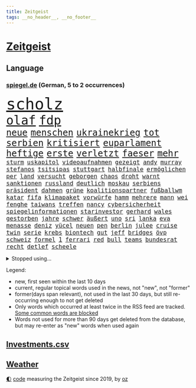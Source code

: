 ```yaml
---
title: Zeitgeist
tags: __no_header__, __no_footer__
---
```


# [Zeitgeist](https://oliz.io/zeitgeist/)

## Language

<h3><a href="https://www.spiegel.de" target="_blank">spiegel.de</a> (German, 5 to 2 occurrences)</h3>
<p style="font-family:monospace">
<span style="font-size:32pt"><a href="news_links.html#scholz" class="current">scholz</a></span>
<br>
<span style="font-size:25pt"><a href="news_links.html#olaf" class="current">olaf</a></span>
<span style="font-size:25pt"><a href="news_links.html#fdp" class="current">fdp</a></span>
<br>
<span style="font-size:18pt"><a href="news_links.html#neue" class="current">neue</a></span>
<span style="font-size:18pt"><a href="news_links.html#menschen" class="current">menschen</a></span>
<span style="font-size:18pt"><a href="news_links.html#ukrainekrieg" class="current">ukrainekrieg</a></span>
<span style="font-size:18pt"><a href="news_links.html#tot" class="current">tot</a></span>
<span style="font-size:18pt"><a href="news_links.html#serbien" class="current">serbien</a></span>
<span style="font-size:18pt"><a href="news_links.html#kritisiert" class="current">kritisiert</a></span>
<span style="font-size:18pt"><a href="news_links.html#euparlament" class="current">euparlament</a></span>
<span style="font-size:18pt"><a href="news_links.html#heftige" class="current">heftige</a></span>
<span style="font-size:18pt"><a href="news_links.html#erste" class="current">erste</a></span>
<span style="font-size:18pt"><a href="news_links.html#verletzt" class="current">verletzt</a></span>
<span style="font-size:18pt"><a href="news_links.html#faeser" class="current">faeser</a></span>
<span style="font-size:18pt"><a href="news_links.html#mehr" class="current">mehr</a></span>
<br>
<span style="font-size:12pt"><a href="news_links.html#sturm" class="current">sturm</a></span>
<span style="font-size:12pt"><a href="news_links.html#uskapitol" class="current">uskapitol</a></span>
<span style="font-size:12pt"><a href="news_links.html#videoaufnahmen" class="current">videoaufnahmen</a></span>
<span style="font-size:12pt"><a href="news_links.html#gezeigt" class="current">gezeigt</a></span>
<span style="font-size:12pt"><a href="news_links.html#andy" class="current">andy</a></span>
<span style="font-size:12pt"><a href="news_links.html#murray" class="current">murray</a></span>
<span style="font-size:12pt"><a href="news_links.html#stefanos" class="current">stefanos</a></span>
<span style="font-size:12pt"><a href="news_links.html#tsitsipas" class="current">tsitsipas</a></span>
<span style="font-size:12pt"><a href="news_links.html#stuttgart" class="current">stuttgart</a></span>
<span style="font-size:12pt"><a href="news_links.html#halbfinale" class="current">halbfinale</a></span>
<span style="font-size:12pt"><a href="news_links.html#ermöglichen" class="current">ermöglichen</a></span>
<span style="font-size:12pt"><a href="news_links.html#per" class="current">per</a></span>
<span style="font-size:12pt"><a href="news_links.html#land" class="current">land</a></span>
<span style="font-size:12pt"><a href="news_links.html#versucht" class="current">versucht</a></span>
<span style="font-size:12pt"><a href="news_links.html#geborgen" class="current">geborgen</a></span>
<span style="font-size:12pt"><a href="news_links.html#chaos" class="current">chaos</a></span>
<span style="font-size:12pt"><a href="news_links.html#droht" class="current">droht</a></span>
<span style="font-size:12pt"><a href="news_links.html#warnt" class="current">warnt</a></span>
<span style="font-size:12pt"><a href="news_links.html#sanktionen" class="current">sanktionen</a></span>
<span style="font-size:12pt"><a href="news_links.html#russland" class="current">russland</a></span>
<span style="font-size:12pt"><a href="news_links.html#deutlich" class="current">deutlich</a></span>
<span style="font-size:12pt"><a href="news_links.html#moskau" class="current">moskau</a></span>
<span style="font-size:12pt"><a href="news_links.html#serbiens" class="new">serbiens</a></span>
<span style="font-size:12pt"><a href="news_links.html#präsident" class="current">präsident</a></span>
<span style="font-size:12pt"><a href="news_links.html#dahmen" class="new">dahmen</a></span>
<span style="font-size:12pt"><a href="news_links.html#grüne" class="current">grüne</a></span>
<span style="font-size:12pt"><a href="news_links.html#koalitionspartner" class="current">koalitionspartner</a></span>
<span style="font-size:12pt"><a href="news_links.html#fußballwm" class="current">fußballwm</a></span>
<span style="font-size:12pt"><a href="news_links.html#katar" class="current">katar</a></span>
<span style="font-size:12pt"><a href="news_links.html#fifa" class="current">fifa</a></span>
<span style="font-size:12pt"><a href="news_links.html#klimapaket" class="current">klimapaket</a></span>
<span style="font-size:12pt"><a href="news_links.html#vorwürfe" class="current">vorwürfe</a></span>
<span style="font-size:12pt"><a href="news_links.html#hamm" class="new">hamm</a></span>
<span style="font-size:12pt"><a href="news_links.html#mehrere" class="current">mehrere</a></span>
<span style="font-size:12pt"><a href="news_links.html#mann" class="current">mann</a></span>
<span style="font-size:12pt"><a href="news_links.html#wei" class="new">wei</a></span>
<span style="font-size:12pt"><a href="news_links.html#fenghe" class="new">fenghe</a></span>
<span style="font-size:12pt"><a href="news_links.html#taiwans" class="current">taiwans</a></span>
<span style="font-size:12pt"><a href="news_links.html#treffen" class="current">treffen</a></span>
<span style="font-size:12pt"><a href="news_links.html#nancy" class="current">nancy</a></span>
<span style="font-size:12pt"><a href="news_links.html#cybersicherheit" class="new">cybersicherheit</a></span>
<span style="font-size:12pt"><a href="news_links.html#spiegelinformationen" class="current">spiegelinformationen</a></span>
<span style="font-size:12pt"><a href="news_links.html#starinvestor" class="current">starinvestor</a></span>
<span style="font-size:12pt"><a href="news_links.html#gerhard" class="current">gerhard</a></span>
<span style="font-size:12pt"><a href="news_links.html#wales" class="current">wales</a></span>
<span style="font-size:12pt"><a href="news_links.html#gestorben" class="current">gestorben</a></span>
<span style="font-size:12pt"><a href="news_links.html#jahre" class="current">jahre</a></span>
<span style="font-size:12pt"><a href="news_links.html#schwer" class="current">schwer</a></span>
<span style="font-size:12pt"><a href="news_links.html#äußert" class="current">äußert</a></span>
<span style="font-size:12pt"><a href="news_links.html#uno" class="current">uno</a></span>
<span style="font-size:12pt"><a href="news_links.html#sri" class="current">sri</a></span>
<span style="font-size:12pt"><a href="news_links.html#lanka" class="current">lanka</a></span>
<span style="font-size:12pt"><a href="news_links.html#eva" class="current">eva</a></span>
<span style="font-size:12pt"><a href="news_links.html#menasse" class="new">menasse</a></span>
<span style="font-size:12pt"><a href="news_links.html#deniz" class="current">deniz</a></span>
<span style="font-size:12pt"><a href="news_links.html#yücel" class="current">yücel</a></span>
<span style="font-size:12pt"><a href="news_links.html#neuen" class="current">neuen</a></span>
<span style="font-size:12pt"><a href="news_links.html#pen" class="current">pen</a></span>
<span style="font-size:12pt"><a href="news_links.html#berlin" class="current">berlin</a></span>
<span style="font-size:12pt"><a href="news_links.html#julee" class="new">julee</a></span>
<span style="font-size:12pt"><a href="news_links.html#cruise" class="current">cruise</a></span>
<span style="font-size:12pt"><a href="news_links.html#twin" class="new">twin</a></span>
<span style="font-size:12pt"><a href="news_links.html#serie" class="current">serie</a></span>
<span style="font-size:12pt"><a href="news_links.html#krebs" class="current">krebs</a></span>
<span style="font-size:12pt"><a href="news_links.html#biontech" class="new">biontech</a></span>
<span style="font-size:12pt"><a href="news_links.html#gut" class="current">gut</a></span>
<span style="font-size:12pt"><a href="news_links.html#jeff" class="current">jeff</a></span>
<span style="font-size:12pt"><a href="news_links.html#bridges" class="current">bridges</a></span>
<span style="font-size:12pt"><a href="news_links.html#övp" class="current">övp</a></span>
<span style="font-size:12pt"><a href="news_links.html#schweiz" class="current">schweiz</a></span>
<span style="font-size:12pt"><a href="news_links.html#formel" class="current">formel</a></span>
<span style="font-size:12pt"><a href="news_links.html#1" class="current">1</a></span>
<span style="font-size:12pt"><a href="news_links.html#ferrari" class="current">ferrari</a></span>
<span style="font-size:12pt"><a href="news_links.html#red" class="current">red</a></span>
<span style="font-size:12pt"><a href="news_links.html#bull" class="current">bull</a></span>
<span style="font-size:12pt"><a href="news_links.html#teams" class="current">teams</a></span>
<span style="font-size:12pt"><a href="news_links.html#bundesrat" class="current">bundesrat</a></span>
<span style="font-size:12pt"><a href="news_links.html#recht" class="current">recht</a></span>
<span style="font-size:12pt"><a href="news_links.html#detlef" class="current">detlef</a></span>
<span style="font-size:12pt"><a href="news_links.html#scheele" class="current">scheele</a></span>
</p>
<details>
<summary>Stopped using...</summary>
<p class="former" style="font-size:12pt">
nationen(596) sieger(596) vereinten(596) anleger(595) ausschreitungen(595) draußen(595) ehemaliger(595) kurzfristig(595) leere(595) mainz(595) niveau(595) wolfgang(595) chelsea(594) facebook(594) ifoinstitut(594) kurzarbeit(594) seitdem(594) verlieren(594) zuge(594) 75(593) bayerische(593) berichterstattung(593) christoph(593) coronainfektionen(593) demonstranten(593) ermitteln(593) juden(593) planeten(593) positionen(593) st(593) verhängte(593) arbeitgeber(592) fokus(592) greifen(592) künftigen(592) usregierung(592) verstöße(592) zurzeit(592) doku(591) dominiert(591) einstigen(591) elektroauto(591) enorm(591) entdeckten(591) entlastet(591) geschäfte(591) gesundheitlichen(591) muster(591) oktober(591) stolz(591) verschärfen(591) vorsitzenden(591) abstand(590) benjamin(590) einiges(590) früh(590) gewissen(590) insekten(590) kita(590) legendären(590) passen(590) räumen(590) schwierigen(590) unmöglich(590) wirecard(590) amerikaner(589) angeklagte(589) diskriminierung(589) passt(589) scheuer(589) verlierer(589) arbeitnehmer(588) bewährung(588) rapper(588) reul(588) schlag(588) unerwartet(588) unterschiede(588) unterschiedlich(588) versteckt(588) wütend(588) zuerst(588) 10000(587) armenien(587) außenpolitik(587) belarussische(587) coronabeschränkungen(587) dramatisch(587) entwicklungen(587) feierte(587) freund(587) kauft(587) niederländische(587) spekuliert(587) streitkräfte(587) trauer(587) weise(587) 125(586) abzug(586) arsenal(586) beruf(586) desaster(586) einstieg(586) ersetzen(586) rutschen(586) springt(586) südafrika(586) trennen(586) verlief(586) veröffentlichte(586) 96(585) berlins(585) endete(585) flieht(585) jahrzehnten(585) kanzleramt(585) radikale(585) warnte(585) yorker(585) amerikanischen(584) bereiten(584) debakel(584) erheben(584) europäer(584) schiedsrichter(584) tests(584) verkaufen(584) dubai(583) eskalieren(583) gespalten(583) jagd(583) mangelt(583) minderjährige(583) anlagen(582) atem(582) ausflug(582) durchgesetzt(582) erneuten(582) grünheide(582) konjunktur(582) medienbericht(582) nachspiel(582) sendet(582) umsatz(582) wurzeln(582) beklagt(581) bewährungsstrafe(581) inszeniert(581) mitarbeitern(581) plaßmann(581) stuttmann(581) unterstützer(581) abgesetzt(580) angriffe(580) franziskus(580) klären(580) bolsonaro(579) europäischer(579) geräte(579) jair(579) 10(578) endgültig(578) rollen(578) uefa(578) verteidigung(578) debatten(577) gemeinsamen(577) jahrestag(577) lernt(577) tauchen(577) vermeintlichen(577) eben(576) erlebte(576) freunde(576) reagierten(576) gedanken(575) nachfrage(574) tragödie(574) handel(573) sportlerinnen(572) pflegekräfte(571) privat(571) baut(570) erfolgreichsten(570) kooperation(570) parallelen(570) springen(570) uni(570) landesweit(569) ostsee(568) präsidentenwahl(568) s(568) aufhalten(567) bezeichnete(567) frisch(567) gegnern(567) griechischen(567) immunität(567) verantwortung(567) übernommen(567) moschee(565) le(564) aufgetaucht(563) auktion(563) fußballem(563) kräfte(563) landete(563) bestmarke(561) präsenz(561) vorwürfen(561) abermals(559) insolvenz(559) katja(559) stimmten(558) gastronomie(557) umfragewerte(557) 36(556) abgeschlossen(552) wiedergewählt(551) tuchel(548) annäherung(547) präsidentschaft(547) festhalten(545) herausforderungen(545) startup(545) vertraute(541) wasserstoff(541) eingeschaltet(540) einblicke(538) engen(537) farbe(536) karlsruhe(536) härtere(534) offener(529) sammeln(529) rückte(526) marine(525) entführt(524) wmtitel(521) politischer(520) rechter(520) behindert(511) pfleger(510) auslieferung(505) ereignet(505) kuba(502) enthält(500) infos(489) konfrontation(482) gezielt(475) ostdeutsche(472) unwahrscheinlich(470) bekannter(468) stromnetz(463) rückgang(452) notstand(448) wolken(447) hilferuf(444) fängt(435) gregor(431) doppelte(430) zusammengebrochen(423) reformieren(422) schenkt(420) pressefreiheit(416) gebeten(415) beleidigte(406) kanadischen(402) kubicki(402) werte(398) statistik(395) interessen(391) wütenden(389) komme(386) institute(383) potsdamer(376) grünes(375) 38(357) laster(357) akzeptieren(356) gefälscht(353) organisierten(346) warb(339) lee(337) ministerin(336) umfassende(335) unseres(334) chipmangel(333) kündigten(331) versichert(330) getrieben(329) ewigkeit(327) azubis(325) rechtens(316) geldwäsche(314) white(313) spiegelpodcast(312) assange(311) wandte(309) geldstrafen(305) spende(305) kleinkinder(303) dankte(297) karrierecoach(294) kapitolsturm(290) dörfer(288) pegasus(287) immobilienmarkt(285) parlaments(284) japans(283) revier(282) carrie(281) ersetzt(281) jahrzehnt(281) angemeldet(280) bemerkbar(280) ali(279) gestern(277) 69(276) löschen(276) binden(274) achtzigerjahren(273) stürmen(271) lauf(270) drauf(267) chappatte(266) stehlen(265) bombe(264) rights(264) watch(264) fische(263) liebsten(263) gewohnt(259) momente(259) müttern(259) hilfsorganisationen(258) ausgeschöpft(256) längsten(255) hawaii(254) illegaler(254) gehälter(253) preiserhöhungen(253) reisten(253) a3(252) pauli(252) staatsanwältin(249) gefiel(248) minderheiten(247) offene(247) ostdeutschen(246) lka(243) bitcoins(241) exklusiven(241) krieger(241) anton(239) radikalen(239) söders(239) zündeten(237) immobilie(236) fracht(234) genesung(233) deaktiviert(232) bedauert(231) redet(231) virtuellen(230) genügt(229) grünenpolitiker(229) inhaftierte(229) kindesmissbrauchs(227) presseschau(227) basketballstar(226) energiekosten(225) hofreiter(224) realen(224) rwe(224) siebenmal(223) unterhaus(221) spezielle(220) umstellung(220) berufen(219) gestiegenen(219) schmuggel(219) aue(218) erneutes(218) leise(216) arbeitslosen(215) alarmieren(214) benutzt(208) gaspreisen(208) gap(207) feiertag(206) verblüffend(206) dritter(205) herunter(205) renaissance(204) zoos(204) engere(201) bas(200) bärbel(200) reichten(200) döpfner(199) radikaler(198) verstorbene(198) aufpassen(197) versenkt(196) ausgeben(195) luftwaffe(195) oberlandesgericht(195) dienstleister(193) legendäre(193) wärme(193) eindringlichen(192) mohamed(192) schmuck(190) steuereinnahmen(189) immobilienbesitzer(188) nutzung(188) thorsten(188) tottenham(188) geringer(186) gefährlichste(185) sportlichen(184) blauen(183) buhlen(183) winfried(183) zerocovidpolitik(182) hotspur(181) mehrheitlich(181) perfekt(181) plattformen(180) museen(179) überraschenden(179) amanda(177) gräueltaten(177) quält(177) blumen(176) vollsperrung(176) tatortvote(175) rekordsumme(174) erlaubte(173) tommy(173) salman(172) schwein(172) coronaproteste(171) frieren(171) karneval(171) waffenruhe(171) american(169) befragten(169) kontakten(169) podest(169) beschossen(168) kretschmann(168) kinderbetreuung(167) mitleid(167) thesen(167) dunja(166) kollegin(166) einschränken(165) gedenktag(165) erwiesen(164) tatwaffe(164) kalter(163) stausee(163) verrat(163) heran(162) sotheby's(162) verschiedener(162) klaas(161) rostocker(161) spielzeit(161) jederzeit(160) marius(160) geteilt(158) impfpässe(158) tschentscher(158) parallelwelt(156) genießen(155) mediatorin(155) roethe(155) senden(155) revision(154) wiegen(154) coronaimpfpflicht(153) kader(153) bronze(150) führungsriege(150) traditionellen(150) millionenbetrag(148) gemütlich(147) rechtsradikalen(146) jüngst(145) weltbekannt(145) angelegt(144) balkan(144) beziehen(144) helen(144) kumpel(144) ersparnisse(143) lord(143) tennislegende(143) erfolgte(142) kannten(142) systematisch(142) bowl(141) commerzbank(141) kern(140) passierte(140) ricarda(140) europaweit(139) ungleich(139) abtransport(138) charlotte(137) play(137) audi(136) geschlecht(136) auktionshaus(134) ausgebreitet(134) heiligen(134) versöhnt(133) wild(133) fernweh(132) usfirmen(132) bridge(130) lörrach(130) meere(130) verabreden(130) atemnot(128) versteigerung(128) wettkampf(128) abgefahren(127) jr(127) flugzeugträger(126) gefeierten(126) heuert(126) japaner(126) verhör(126) absolut(125) angreifen(125) erreichten(125) görlitz(125) luftangriffe(125) verkaufte(125) protestierenden(124) weltranglistenersten(124) engel(123) entfalten(123) elden(120) igor(120) wiederum(120) zaudern(120) getragen(119) handelskrieg(118) krimineller(118) luftangriff(118) operation(118) verkürzung(118) abgerissen(117) ausraster(117) fake(117) häftlingen(117) lucaapp(116) damalige(115) verdanken(115) vorzeitigen(115) 49(114) baldigen(113) aufgerüstet(112) kraftwerke(112) memoiren(112) motivierte(112) weltkriegs(112) aneinander(111) kommunikation(111) sofortige(111) erftstadt(110) klitschko(110) orange(110) zehntausenden(109) haustiere(108) beschuldigte(106) billige(106) geringe(106) vergab(106) verlässlich(106) 350(105) ai(105) auszuschließen(105) macher(105) ruhen(105) sánchez(105) young(105) beriet(104) diebstahl(104) horror(104) m(104) preissprünge(104) unterbrechen(104) verwundete(104) 62(103) lobende(103) stellungnahme(103) teslafabrik(103) westens(103) zahlungssystem(103) gesichtserkennung(102) barbara(101) fraglich(101) everton(100) milliardenschweren(100) pausen(100) ruinen(100) staatskanzlei(100) assanges(99) fähigkeiten(99) kusel(99) vorrangig(99) abgeschnitten(98) kansas(98) nordseeküste(98) kontaktaufnahme(96) oppositionellen(96) schwelle(96) ausgespäht(95) elektronischen(95) usbundesstaaten(95) verarbeitet(95) verwaltung(95) zensur(95) ansprache(94) grünenvorsitzende(94) herum(94) jacht(94) vereine(94) eingesammelt(93) sortiment(93) verwüstet(93) einsam(92) saudiarabiens(92) square(92) verpuffen(92) etabliert(91) videoschalte(91) ausfällt(90) befristete(90) ei(90) fillon(90) jener(90) lebende(90) leuten(90) marokko(90) müllerwesternhagen(90) wilhelmshaven(90) kiesewetter(89) roderich(89) spdchef(89) tessin(89) wesentlich(89) 19jährige(88) begleiten(88) erliegen(88) insidern(88) milieu(88) ruht(88) samt(88) vierjähriger(88) diskriminierend(87) geplanter(87) keir(87) kisten(87) koalas(87) labourchef(87) leak(87) mayer(87) starmer(87) verbrachte(87) boykotts(86) durchlöchert(86) ernannten(86) ideal(86) lautstark(86) lästert(86) wmfinals(86) zugenommen(86) erfolgreicher(85) gestarteten(85) gitter(85) stammen(85) 98(84) alarmismus(84) angestoßen(84) besaß(84) first(84) freundschaft(84) hitlers(84) ramadan(84) ronnie(84) year(84) abrechnung(83) harrte(83) russischorthodoxen(83) umgebung(83) veruntreuung(83) angstzuständen(82) clearview(82) mittagspause(82) 52jähriger(81) ecstasy(81) gebauer(81) gebäudes(81) unerwartetes(81) argumentation(80) erkrankten(80) ernsthaft(80) modi(80) muslime(80) narendra(80) nass(80) thief(80) cumexskandal(79) dagmar(79) eingenommen(79) eminem(79) lebe(79) ostfriesischen(79) parlamente(79) abgewendet(78) adler(78) oberpfalz(78) raketenstufe(78) scham(78) sensationelle(78) weitem(78) kollabierte(77) 170(76) erfolglosen(76) menschlichen(76) unsicher(76) überwiegt(76) angelegten(75) bevorstehende(75) blume(75) bundesbehörden(75) csugeneralsekretär(75) inakzeptable(75) plätzen(75) verspätet(75) anlässlich(74) argumentieren(74) eintritt(74) friedhof(74) irrsinn(74) raffinerie(74) regionalwahl(74) teilrückzug(74) uralte(74) widmen(74) anflug(73) normaler(73) oleg(73) rissen(73) schwache(73) sportart(73) vereinslegende(73) zäsur(73) antonia(72) bomben(72) group(72) kleben(72) polizeiwagen(72) verkommen(72) anliegen(71) bevorsteht(71) binnenflüchtlinge(71) coronainfizierte(71) empfang(71) geweint(71) messbar(71) 86jährige(70) aggressors(70) arbeitsbedingungen(70) hapert(70) brandenburger(69) mohan(69) märkte(69) premierleagueklub(69) kran(68) zentraler(68) ansteuern(67) aufzubrechen(67) besitzern(67) entwenden(67) energieträgern(66) gasimporte(66) kremltruppen(66) nachtleben(66) rekordtief(66) stoff(66) abrüstung(65) ausfällen(65) einreiseverbot(65) grassiert(65) höchstwahrscheinlich(65) jüngstes(65) rapide(65) sberbank(65) ukraineflüchtlinge(65) künstlerinnen(64) söhne(64) unfair(64) boxer(63) darstellungen(63) europatochter(63) evakuierungen(63) luxushotels(63) ortsbesuch(63) saisonende(63) sberbanktochter(63) stromversorgung(63) beschießen(62) beschreiben(62) blutigen(62) internetzensur(62) landung(62) militärexperte(62) patrick(62) schwenkt(62) antwortet(61) brutalität(61) einschränkung(61) invasoren(61) kampfhubschrauber(61) mittleren(61) saporischschja(61) schmerzt(61) feuerpause(60) pazifismus(60) selenska(60) anfänge(59) drosseln(59) fluchtkorridore(59) flüchten(59) großvater(59) speicher(59) ukrainehilfe(59) ultras(59) einberufen(58) formel1fahrer(58) glaube(58) herzen(58) blaue(57) wäldern(57) zerocovidstrategie(57) 39(56) blau(56) clanmitglied(56) eingriffen(56) entgehen(56) geleitet(56) hauses(56) ignorieren(56) scheiterns(56) schul(56) sexismus(56) staatspropaganda(56) arche(55) blogger(55) prominenter(55) satte(55) tschechiens(55) bankkonto(54) besatzer(54) einsamen(54) francis(54) halbiert(54) kéré(54) slowenien(54) westukraine(54) aufbrechen(53) auszugehen(53) gasembargo(53) helm(53) potter(53) zentralrat(53) clankriminalität(52) kapitulation(52) krefeld(52) spart(52) verstimmungen(52) beigesetzt(51) betreuen(51) fiala(51) interner(51) maßstab(51) modernen(51) petr(51) roll(51) simpler(51) braunschweig(50) bunker(50) cockpit(50) islam(50) pfiffe(50) 2003(49) abgeraten(49) ball(49) eurofighter(49) oligarch(49) smarten(49) unsicherheit(49) 177(48) aufkommt(48) madness(48) anwohnern(47) offiziere(47) illusionen(46) itbranche(46) nachhaltigen(46) nico(46) putinversteher(46) reduzierung(46) scheuen(46) schulsystem(46) bewegte(45) erpressung(45) spannenden(45) viertelmillion(45) zurückhaltend(45) beerdigen(44) bereut(44) bulgarien(44) bundesrechnungshof(44) erleichterung(44) françois(44) geheimdienstler(44) geist(44) größerer(44) jemenitische(44) leeres(44) nachrichtenagenturen(44) sanktionsliste(44) bahrain(43) behutsam(43) erfasste(43) evakuierungsmission(43) kreuz(43) zweifelhafte(43) auslöser(42) boxen(42) dissertation(42) gesundheitlich(42) hochrechnungen(42) konkret(42) putinvertrauten(42) teamleiter(42) 47(41) doktorarbeit(41) fdpministerin(41) huber(41) immobilienkonzern(41) konjunktureinbruch(41) spiels(41) westphal(41) aufgebracht(40) besseres(40) brooks(40) ehrenmal(40) energiepauschale(40) erforderlich(40) hirnforscher(40) kompetenz(40) ostukrainische(40) streifen(40) utah(40) buschland(39) earth(39) mandat(39) tschernihiw(39) beigelegt(38) fabulierte(38) gasengpass(38) infektionslage(38) informanten(38) lebenslauf(38) pkwmaut(38) rica(38) tarifstreit(38) abgedreht(37) aufbegehren(37) eingekesselten(37) transmenschen(37) angehören(36) darsteller(36) globalisierung(36) hector(36) minimal(36) asphalt(35) attraktiv(35) fücks(35) gil(35) kiewreise(35) nebensache(35) ofarim(35) rajapaksa(35) substanzen(35) titelkampf(35) filiale(34) flüssigerdgasterminals(34) francois(34) mathieu(34) pfiffen(34) poel(34) theoretisch(34) wetterexperten(34) afrikaner(33) ausprobieren(33) gesundheitsbehörden(33) russlandgeschäft(33) schönen(33) beliebtesten(32) immobilienkonzerns(32) marken(32) autohersteller(31) fastenmonat(31) friedensbewegte(31) knopfdruck(31) kotropfen(31) menschenhandel(31) oleh(31) staatsballett(31) anschuldigungen(30) auffüllen(30) besetzen(30) leitartikel(30) rezepte(30) weiblichen(30) zahnarzt(30) abschläge(29) fernseher(29) fsv(29) tagelanger(29) essay(28) joker(28) schlechtem(28) unbekannt(28) vergewaltigungen(28) drittstaaten(27) funkspruch(26) mietwagen(26) rüstungsindustrie(26) täglichen(26) ukrainebesuch(26) élyséepalast(26) ausgeräumt(25) dichtmachen(25) eisbären(25) gaseta(25) hergestellten(25) nowaja(25) antisemiten(24) aserbaidschan(24) bergkarabach(24) feiertage(24) freitesten(24) heiß(24) kämpfende(24) lieferanten(24) tonnenschwerer(24) barth(23) darknet(23) frontmann(23) leihen(23) muslimen(23) schau(23) siebthöchsten(23) witze(23) zubereiten(23) bernabéu(22) ecuadorianischen(22) grandioses(22) gäbe(22) kantersieg(22) pc(22) söhnen(22) wahre(22) aktionären(21) ausgangssperren(21) eingekauft(21) fahrgastverband(21) leerstelle(21) usrapper(21) aufeinander(20) f***(20) hermann(20) mitbesitzer(20) mittag(20) onlineschule(20) unternehmerin(20) verstehe(20) boomt(19) exfraktionschef(19) mobile(19) rocket(19) bundesnachrichtendienst(18) horizont(18) industriestaaten(18) kippt(18) planet(18) sommerferien(18) tanker(18) verliefen(18) antrieb(17) asowregiment(17) cia(17) gasausstieg(17) grizzlies(17) jérôme(17) memphis(17) osterfeiertagen(17) usauslandsgeheimdienst(17) fa(16) komplizierte(16) simulieren(16) subversiven(16) amtsgericht(15) aufstiegskampf(15) dahin(15) regionalpräsident(15) taz(15) zehnten(15) aufgegangen(14) ifoinstituts(14) meistertitel(14) tags(14) abgeschrieben(13) bespitzelung(13) birnbaum(13) eonchef(13) gaslieferstopp(13) kishida(13) königliche(13) leonhard(13) eumitgliedstaaten(12) mariupols(12) olympiastadion(12) produktionsprobleme(12) traditionsreichen(12) fein(11) positionieren(11) spieltage(11) wahlkampfveranstaltung(11) weitreichender(11)
</p>
</details>
<p>Legend:
<ul>
<li><span class="new">new</span>, first seen within the last 10 days</li>
<li><span class="current">current</span>, regular topical words used in the news, not "new", not "former"</li>
<li><span class="former">former(days span relevant)</span>, not used in the last 30 days, but still re-occurring enough to not get deleted</li>
<li>Only words which occurred at least twice in the RSS feed are tracked. <a href="language/filters.py">Some common words are blocked</a></li>
<li>Words not used for more than 90 days get deleted from the database, but may re-enter as "new" words when used again</li>
</ul>
</p>

## [Investments](investments.html)[.csv](investments.csv)

## [Weather](weather.html)

<footer>
<a href="javascript:toggleTheme()" class="nav">🌓</a>
<a href="https://github.com/ooz/zeitgeist">code</a> measuring the Zeitgeist since 2019, by <a href="https://oliz.io">oz</a>
</footer>
